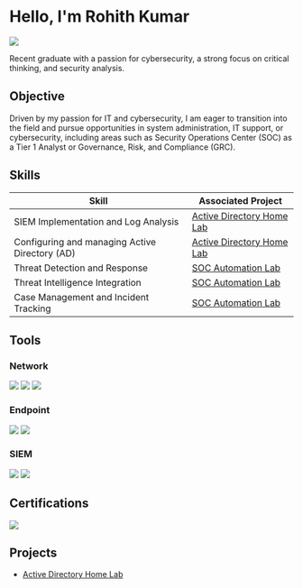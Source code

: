 # Hello, I'm Rohith Kumar
<a href="https://www.linkedin.com/in/rohithkumar-n/"><img src="https://img.shields.io/badge/-LinkedIn-0072b1?&style=for-the-badge&logo=linkedin&logoColor=white" /></a>

Recent graduate with a passion for cybersecurity, a strong focus on critical thinking, and security analysis.

## Objective

Driven by my passion for IT and cybersecurity, I am eager to transition into the field and pursue opportunities in system administration, IT support, or cybersecurity, including areas such as Security Operations Center (SOC) as a Tier 1 Analyst or Governance, Risk, and Compliance (GRC).

## Skills

| Skill                                         | Associated Project         |
|-----------------------------------------------|----------------------------|
| SIEM Implementation and Log Analysis          | <a href="https://github.com/rohith-kumar53/Active-Directory-Home-Lab">Active Directory Home Lab</a>|
| Configuring and managing Active Directory (AD) |<a href="https://github.com/rohith-kumar53/Active-Directory-Home-Lab">Active Directory Home Lab</a>|
| Threat Detection and Response                  |<a href="https://github.com/rohith-kumar53/SOC-Automation-Lab">SOC Automation Lab</a>|
| Threat Intelligence Integration               |<a href="https://github.com/rohith-kumar53/SOC-Automation-Lab">SOC Automation Lab</a>|
| Case Management and Incident Tracking         |<a href="https://github.com/rohith-kumar53/SOC-Automation-Lab">SOC Automation Lab</a>|

## Tools

### Network
<div>
    <img src="https://img.shields.io/badge/-Wireshark-1679A7?&style=for-the-badge&logo=Wireshark&logoColor=white" />
    <img src="https://img.shields.io/badge/-Snort-CC0000?&style=for-the-badge&logoColor=white" />
    <img src="https://img.shields.io/badge/-tcpdump-4B8BBE?&style=for-the-badge&logoColor=white" />  
</div>

### Endpoint
<div>
    <img src="https://img.shields.io/badge/-Microsoft_Defender_for_Endpoint-00A4EF?&style=for-the-badge&logo=Microsoft&logoColor=white" />
    <img src="https://img.shields.io/badge/-LimaCharlie-000000?&style=for-the-badge&logo=LimaCharlie&logoColor=white" />
</div>

### SIEM
<div>
    <img src="https://img.shields.io/badge/-Splunk-000000?&style=for-the-badge&logo=Splunk&logoColor=white" />
    <img src="https://img.shields.io/badge/-Wazuh-EE1C25?&style=for-the-badge&logo=Wazuh&logoColor=white" />
</div>

## Certifications

<img src="https://img.shields.io/badge/-CEH-EE0000?&style=for-the-badge&logo=EC-Council&logoColor=white" />

## Projects
- <a href="https://github.com/rohith-kumar53/Active-Directory-Home-Lab">Active Directory Home Lab</a>

